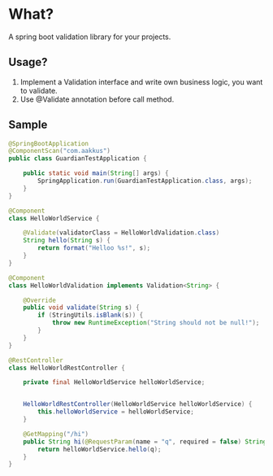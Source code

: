 # What?
A spring boot validation library for your projects.

## Usage?

1. Implement a Validation interface and write own business logic, you want to validate.
2. Use @Validate annotation before call method.

## Sample
```java
@SpringBootApplication
@ComponentScan("com.aakkus")
public class GuardianTestApplication {

    public static void main(String[] args) {
        SpringApplication.run(GuardianTestApplication.class, args);
    }
}

@Component
class HelloWorldService {

    @Validate(validatorClass = HelloWorldValidation.class)
    String hello(String s) {
        return format("Helloo %s!", s);
    }
}

@Component
class HelloWorldValidation implements Validation<String> {

    @Override
    public void validate(String s) {
        if (StringUtils.isBlank(s)) {
            throw new RuntimeException("String should not be null!");
        }
    }
}

@RestController
class HelloWorldRestController {

    private final HelloWorldService helloWorldService;


    HelloWorldRestController(HelloWorldService helloWorldService) {
        this.helloWorldService = helloWorldService;
    }

    @GetMapping("/hi")
    public String hi(@RequestParam(name = "q", required = false) String q) {
        return helloWorldService.hello(q);
    }
}
```
